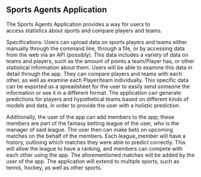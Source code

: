 ## Sports Agents Application

The Sports Agents Application provides a way for users to  
access statistics about sports and compare players and teams. 

Specifications: 
Users can upload data on sports players and teams either
manually through the command line, through a file, or by 
accessing data from the web via an API (possibly). This data 
includes a variety of data on teams and players, such as the 
amount of points a team/Player has, or other statistical information about them.
Users will be able to examine this data in detail through the app. They can compare players 
and teams with each other, as well as examine each Player/team individually. This specific data can be exported
as a spreadsheet for the user to easily send someone the information or see it in a different format. The application 
can generate predictions for players and hypothetical teams based on different kinds of models and data, in order to 
provide the user with a holistic prediction. 

Additionally, the user of the app can add members to the app; these members are part of the fantasy 
betting league of the user, who is the manager of said league. The user
then can make bets on upcoming matches on the behalf of the members. Each
league_member will have a history, outlining which matches they were able to 
predict correctly. This will allow the league to have a ranking, and members can compete with each other
using the app. The aforementioned matches will be added by the user of the app.
The application will extend to multiple sports, such as tennis, hockey, as well as other sports.


